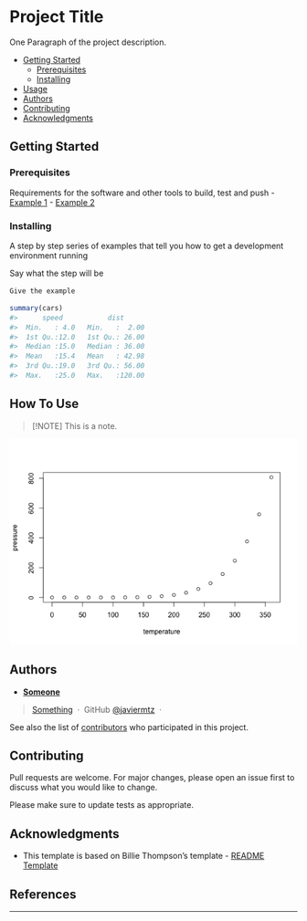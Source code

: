 
<!-- README.md is generated from README.Rmd. Please edit that file -->

# Project Title

<!-- badges: start -->
<!-- badges: end -->

One Paragraph of the project description.

- [Getting Started](#getting-Started)
  - [Prerequisites](#prerequisites)
  - [Installing](#installing)
- [Usage](#usage)
- [Authors](#authors)
- [Contributing](#contributing)
- [Acknowledgments](#acknowledgments)

## Getting Started

### Prerequisites

Requirements for the software and other tools to build, test and push -
[Example 1](https://www.example.com) - [Example
2](https://www.example.com)

### Installing

A step by step series of examples that tell you how to get a development
environment running

Say what the step will be

    Give the example

``` r
summary(cars)
#>      speed           dist       
#>  Min.   : 4.0   Min.   :  2.00  
#>  1st Qu.:12.0   1st Qu.: 26.00  
#>  Median :15.0   Median : 36.00  
#>  Mean   :15.4   Mean   : 42.98  
#>  3rd Qu.:19.0   3rd Qu.: 56.00  
#>  Max.   :25.0   Max.   :120.00
```

## How To Use

> \[!NOTE\] This is a note.

![](README_files/figure-gfm/pressure-1.png)<!-- -->

## Authors

- **[Someone](https://github.com/PurpleBooth)**

> [Something](https://github.com/)  ·  GitHub
> [@javiermtz](https://github.com/)  · 

See also the list of [contributors](https://github.com/) who
participated in this project.

## Contributing

Pull requests are welcome. For major changes, please open an issue first
to discuss what you would like to change.

Please make sure to update tests as appropriate.

## Acknowledgments

- This template is based on Billie Thompson’s template - [README
  Template](https://github.com/PurpleBooth/a-good-readme-template#readme)

## References

------------------------------------------------------------------------
